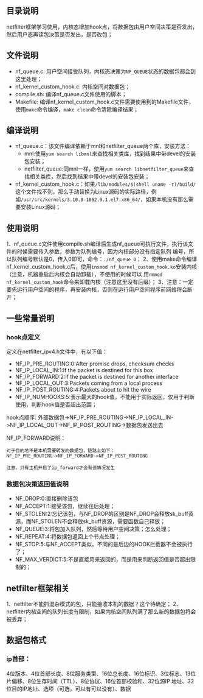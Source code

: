## 目录说明

netfilter框架学习使用，内核态增加hook点，将数据包由用户空间决策是否发出，然后用户态再读包决策是否发出，是否改包；

## 文件说明
- nf_queue.c: 用户空间接受队列，内核态决策为`NF_QUEUE`状态的数据包都会到这里处理；
- nf_kernel_custom_hook.c: 内核空间对数据包；
- compile.sh: 编译nf_queue.c文件使用的脚本；
- Makefile: 编译nf_kernel_custom_hook.c文件需要使用到的Makefile文件，使用`make`命令编译，`make clean`命令清除编译结果；

## 编译说明
- nf_queue.c：该文件编译依赖于mnl和netfilter_queue两个库，安装方法：
  - mnl:使用`yum search libmnl`来查找相关类库，找到结果中带devel的安装包安装；
  - netfilter_queue:同mnl一样，使用`yum search libnetfilter_queue`来查找相关类库，然后找到结果中带devel的安装包安装；
- nf_kernel_custom_hook.c：如果`/lib/modules/$(shell uname -r)/build/`这个文件找不到，那么手动替换为Linux源码的实际路径，例
如`/usr/src/kernels/3.10.0-1062.9.1.el7.x86_64/`，如果本机没有那么需要安装Linux源码；


## 使用说明
1、nf_queue.c文件使用compile.sh编译后生成nf_queue可执行文件，执行该文件的时候需要传入参数，参数为队列编号，因为内核部分没有指定队列
编号，所以队列编号默认是0，传入0即可，命令：`./nf_queue 0`；
2、使用make命令编译nf_kernel_custom_hook.c后，使用`insmod nf_kernel_custom_hook.ko`安装内核（注意，机器重启后内核会自动卸载），不使用的时候可以
用`rmmod nf_kernel_custom_hook`命令来卸载内核（注意这里没有后缀）；
3、注意：一定要先运行用户空间的程序，再安装内核，否则在运行用户空间程序前网络将会断开；

## 一些常量说明
### hook点定义
定义在netfilter_ipv4.h文件中，有以下值：
- NF_IP_PRE_ROUTING:0:After promisc drops, checksum checks
- NF_IP_LOCAL_IN:1:If the packet is destined for this box
- NF_IP_FORWARD:2:If the packet is destined for another interface
- NF_IP_LOCAL_OUT:3:Packets coming from a local process
- NF_IP_POST_ROUTING:4:Packets about to hit the wire
- NF_IP_NUMHOOKS:5:表示最大的hook值，不能用于实际返回，仅用于判断使用，判断hook值是否超出范围；

hook点顺序:
外部数据包->NF_IP_PRE_ROUTING->NF_IP_LOCAL_IN->NF_IP_LOCAL_OUT->NF_IP_POST_ROUTING->数据包发送出去


NF_IP_FORWARD说明：
```
对于目的地不是本机需要转发的数据包，链路上如下：
NF_IP_PRE_ROUTING->NF_IP_FORWARD->NF_IP_POST_ROUTING

注意，只有主机开启了ip_forward才会有该情况发生
```

### 数据包决策返回值说明
- NF_DROP:0:直接删除该包
- NF_ACCEPT:1:接受该包，继续往后处理；
- NF_STOLEN:2:忘记该包，与NF_DROP的区别是NF_DROP会释放sk_buff资源，而NF_STOLEN不会释放sk_buff资源，需要函数自己释放；
- NF_QUEUE:3:将包加入队列，然后等待用户空间决策；怎么处理；
- NF_REPEAT:4:将数据包返回上个节点处理；
- NF_STOP:5:与NF_ACCEPT类似，不同的是后边的HOOK拦截器不会被执行了；
- NF_MAX_VERDICT:5:不是直接用来返回的，而是用来判断返回值是否超出限制的；


## netfilter框架相关
1、netfilter不能抓混杂模式的包，只能接收本机的数据？这个待确定；
2、netfilter内核空间的队列长度有限制，如果内核空间队列满了那么新的数据包将会被丢弃；

## 数据包格式
### ip首部：
4位版本、4位首部长度、8位服务类型、16位总长度、16位标识、3位标志、13位片偏移、8位生存时间（TTL）、8位协议、16位首部校验和、32位源IP
地址、32位目的IP地址、选项（可选，可以有可以没有）、数据
